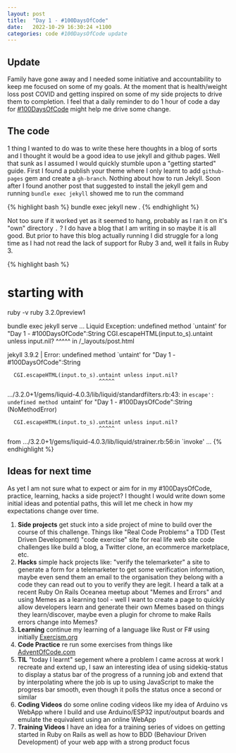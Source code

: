 ```yaml
---
layout: post
title:  "Day 1 - #100DaysOfCode"
date:   2022-10-29 16:30:24 +1100
categories: code #100DaysOfCode update
---
```


## Update

Family have gone away and I needed some initiative and accountability to keep me focused on some of my goals. At the moment that is health/weight loss post COVID and getting inspired on some of my side projects to drive them to completion. I feel that a daily reminder to do 1 hour of code a day for [#100DaysOfCode][#100DaysOfCode] might help me drive some change.

## The code

1 thing I wanted to do was to write these here thoughts in a blog of sorts and I thought it would be a good idea to use jekyll and github pages. Well that sunk as I assumed I would quickly stumble upon a "getting started" guide. First I found a publish your theme where I only learnt to add `github-pages` gem and create a `gh-branch`. Nothing about how to run Jekyll. Soon after I found another post that suggested to install the jekyll gem and running `bundle exec jekyll` showed me to run the command

{% highlight bash %}
bundle exec jekyll new  .
{% endhighlight %}

Not too sure if it worked yet as it seemed to hang, probably as I ran it on it's "own" directory `.` ? I do have a blog that I am writing in so maybe it is all good. But prior to have this blog actually running I did struggle for a long time as I had not read the lack of support for Ruby 3 and, well it fails in Ruby 3.

{% highlight bash %}
# starting with
ruby -v
ruby 3.2.0preview1

bundle exec jekyll serve
...
  Liquid Exception: undefined method `untaint' for
  "Day 1 - #100DaysOfCode":String
  CGI.escapeHTML(input.to_s).untaint unless input.nil?
                           ^^^^^ in /_layouts/post.html

jekyll 3.9.2 | Error:  undefined method `untaint' for
  "Day 1 - #100DaysOfCode":String

      CGI.escapeHTML(input.to_s).untaint unless input.nil?
                                 ^^^^^
.../3.2.0+1/gems/liquid-4.0.3/lib/liquid/standardfilters.rb:43:
  in `escape': undefined method `untaint' for
  "Day 1 - #100DaysOfCode":String (NoMethodError)

      CGI.escapeHTML(input.to_s).untaint unless input.nil?
                                 ^^^^^
  from .../3.2.0+1/gems/liquid-4.0.3/lib/liquid/strainer.rb:56:in `invoke'
  ...
{% endhighlight %}

## Ideas for next time

As yet I am not sure what to expect or aim for in my #100DaysOfCode, practice, learning, hacks a side project? I thought I would write down some initial ideas and potential paths, this will let me check in how my expectations change over time.

1. **Side projects** get stuck into a side project of mine to build over the course of this challenge. Things like "Real Code Problems" a TDD (Test Driven Development) "code exercise" site for real life web site code challenges like build a blog, a Twitter clone, an ecommerce marketplace, etc.
1. **Hacks** simple hack projects like: "verify the telemarketer" a site to generate a form for a telemarketer to get some verification information, maybe even send them an email to the organisation they belong with a code they can read out to you to verify they are legit. I heard a talk at a recent Ruby On Rails Oceanea meetup about "Memes and Errors" and using Memes as a learning tool - well I want to create a page to quickly allow developers learn and generate their own Memes based on things they learn/discover, maybe even a plugin for chrome to make Rails errors change into Memes?
1. **Learning** continue my learning of a language like Rust or F# using initially [Exercism.org](https://exercism.org/)
1. **Code Practice** re run some exercises from things like [AdventOfCode.com](https://adventofcode.com/)
1. **TIL** "today I learnt" segement where a problem I came across at work I recreate and extend up, I saw an interesting idea of using sidekiq-status to display a status bar of the progress of a running job and extend that by interpolating where the job is up to using JavaScript to make the progress bar smooth, even though it polls the status once a second or similar
1. **Coding Videos** do some online coding videos like my idea of Arduino vs WebApp where I build and use Arduino/ESP32 input/output boards and emulate the equivalent using an online WebApp
1. **Training Videos** I have an idea for a training series of vidoes on getting started in Ruby on Rails as well as how to BDD (Behaviour Driven Development) of your web app with a strong product focus

[#100DaysOfCode]: https://twitter.com/search?q=%23100DaysOfCode